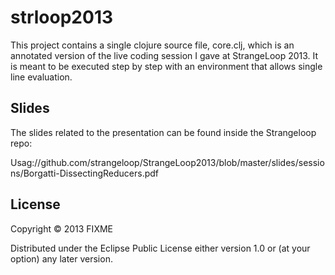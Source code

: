 # strloop2013

This project contains a single clojure source file, core.clj, which is an annotated version of the live coding session I gave at StrangeLoop 2013. It is meant to be executed step by step with an environment that allows single line evaluation.

## Slides

The slides related to the presentation can be found inside the Strangeloop repo:

Usag://github.com/strangeloop/StrangeLoop2013/blob/master/slides/sessions/Borgatti-DissectingReducers.pdf

## License

Copyright © 2013 FIXME

Distributed under the Eclipse Public License either version 1.0 or (at
your option) any later version.
